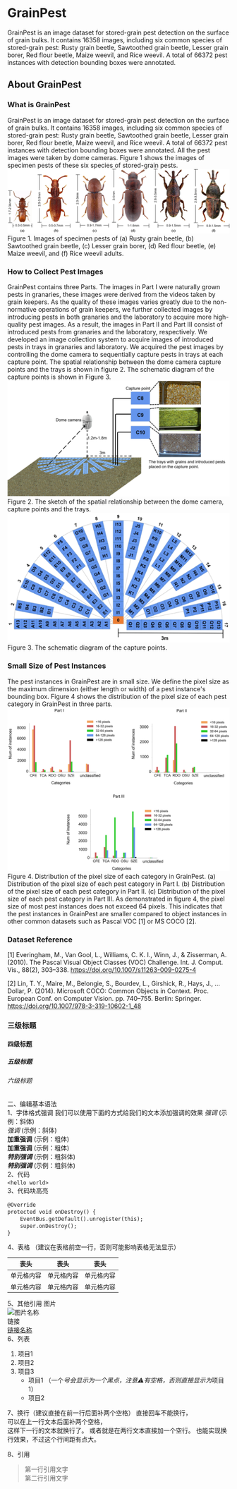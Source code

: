# GrainPest
  GrainPest is an image dataset for stored-grain pest detection on the surface of grain bulks. It contains 16358 images, including six common species of stored-grain pest: Rusty grain beetle, Sawtoothed grain beetle, Lesser grain borer, Red flour beetle, Maize weevil, and Rice weevil. A total of 66372 pest instances with detection bounding boxes were annotated.  
## About GrainPest
### What is GrainPest
  GrainPest is an image dataset for stored-grain pest detection on the surface of grain bulks. It contains 16358 images, including six common species of stored-grain pest: Rusty grain beetle, Sawtoothed grain beetle, Lesser grain borer, Red flour beetle, Maize weevil, and Rice weevil. A total of 66372 pest instances with detection bounding boxes were annotated. All the pest images were taken by dome cameras. Figure 1 shows the images of specimen pests of these six species of stored-grain pests.
  ![图片名称](https://github.com/tjdhhx/GrainPest/blob/main/img/fig1.png)  
Figure 1. Images of specimen pests of (a) Rusty grain beetle, (b) Sawtoothed grain beetle, (c) Lesser grain borer, (d) Red flour beetle, (e) Maize weevil, and (f) Rice weevil adults.
### How to Collect Pest Images
GrainPest contains three Parts. The images in Part I were naturally grown pests in granaries, these images were derived from the videos taken by grain keepers. As the quality of these images varies greatly due to the non-normative operations of grain keepers, we further collected images by introducing pests in both granaries and the laboratory to acquire more high-quality pest images. As a result, the images in Part II and Part III consist of introduced pests from granaries and the laboratory, respectively. We developed an image collection system to acquire images of introduced pests in trays in granaries and laboratory. We acquired the pest images by controlling the dome camera to sequentially capture pests in trays at each capture point. The spatial relationship between the dome camera capture points and the trays is shown in figure 2. The schematic diagram of the capture points is shown in Figure 3.
![图片名称](https://github.com/tjdhhx/GrainPest/blob/main/img/fig2a.png)  
Figure 2. The sketch of the spatial relationship between the dome camera, capture points and the trays.
![图片名称](https://github.com/tjdhhx/GrainPest/blob/main/img/fig3.png)  
Figure 3. The schematic diagram of the capture points.
### Small Size of Pest Instances
The pest instances in GrainPest are in small size. We define the pixel size as the maximum dimension (either length or width) of a pest instance's bounding box. Figure 4 shows the distribution of the pixel size of each pest category in GrainPest in three parts.
![图片名称](https://github.com/tjdhhx/GrainPest/blob/main/img/fig4.png)  
Figure 4. Distribution of the pixel size of each category in GrainPest. (a) Distribution of the pixel size of each pest category in Part I. (b) Distribution of the pixel size of each pest category in Part II. (c) Distribution of the pixel size of each pest category in Part III.
As demonstrated in figure 4, the pixel size of most pest instances does not exceed 64 pixels. This indicates that the pest instances in GrainPest are smaller compared to object instances in other common datasets such as Pascal VOC [1] or MS COCO [2].
### Dataset Reference
[1] Everingham, M., Van Gool, L., Williams, C. K. I., Winn, J., & Zisserman, A. (2010). The Pascal Visual Object Classes (VOC) Challenge. Int. J. Comput. Vis., 88(2), 303–338. https://doi.org/10.1007/s11263-009-0275-4

[2] Lin, T. Y., Maire, M., Belongie, S., Bourdev, L., Girshick, R., Hays, J., ... Dollar, P. (2014). Microsoft COCO: Common Objects in Context. Proc. European Conf. on Computer Vision. pp. 740–755. Berlin: Springer. https://doi.org/10.1007/978-3-319-10602-1_48


### 三级标题  
#### 四级标题  
##### 五级标题  
###### 六级标题 
二、编辑基本语法  
1、字体格式强调
 我们可以使用下面的方式给我们的文本添加强调的效果
*强调*  (示例：斜体)  
 _强调_  (示例：斜体)  
**加重强调**  (示例：粗体)  
 __加重强调__ (示例：粗体)  
***特别强调*** (示例：粗斜体)  
___特别强调___  (示例：粗斜体)  
2、代码  
`<hello world>`  
3、代码块高亮  
```
@Override
protected void onDestroy() {
    EventBus.getDefault().unregister(this);
    super.onDestroy();
}
```  
4、表格 （建议在表格前空一行，否则可能影响表格无法显示）
 
 表头  | 表头  | 表头
 ---- | ----- | ------  
 单元格内容  | 单元格内容 | 单元格内容 
 单元格内容  | 单元格内容 | 单元格内容  
 
5、其他引用
图片  
![图片名称](https://www.baidu.com/img/bd_logo1.png)  
链接  
[链接名称](https://www.baidu.com/)    
6、列表 
1. 项目1  
2. 项目2  
3. 项目3  
   * 项目1 （一个*号会显示为一个黑点，注意⚠️有空格，否则直接显示为*项目1） 
   * 项目2   
 
7、换行（建议直接在前一行后面补两个空格）
直接回车不能换行，  
可以在上一行文本后面补两个空格，  
这样下一行的文本就换行了。
或者就是在两行文本直接加一个空行。
也能实现换行效果，不过这个行间距有点大。  
 
8、引用
> 第一行引用文字  
> 第二行引用文字   
